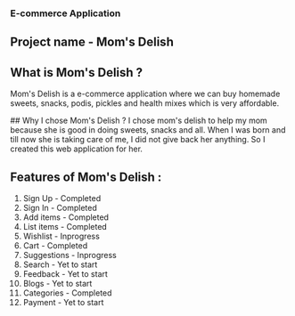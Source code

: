 ### E-commerce Application

## Project name - Mom's Delish

## What is Mom's Delish ?
   <p> Mom's Delish is a e-commerce application where we can buy homemade sweets, snacks, podis, pickles and health mixes which is very affordable. </p>
## Why I chose Mom's Delish ?
     I chose mom's delish to help my mom because she is good in doing sweets, snacks and all. When I was born and till now she is taking care of me, I did not give back her anything. So I created this web application for her.
  
## Features of Mom's Delish :

  1. Sign Up      -        Completed
  2. Sign In      -        Completed
  3. Add items    -        Completed
  4. List items   -        Completed
  5. Wishlist     -        Inprogress
  6. Cart         -        Completed
  7. Suggestions  -        Inprogress
  8. Search       -        Yet to start
  9. Feedback     -        Yet to start
  10. Blogs       -        Yet to start
  11. Categories  -        Completed
  12. Payment     -        Yet to start
     
